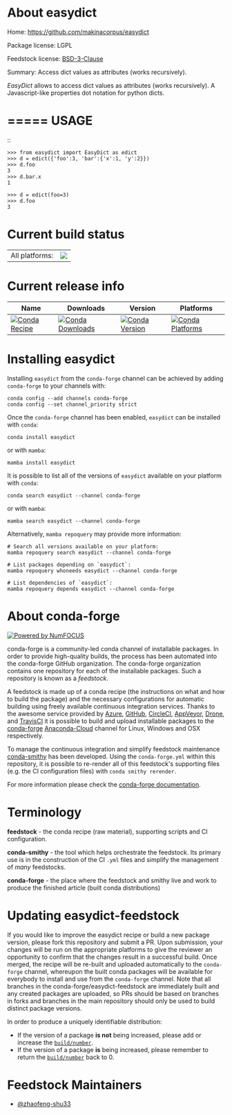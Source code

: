 About easydict
==============

Home: https://github.com/makinacorpus/easydict

Package license: LGPL

Feedstock license: [BSD-3-Clause](https://github.com/conda-forge/easydict-feedstock/blob/main/LICENSE.txt)

Summary: Access dict values as attributes (works recursively).

*EasyDict* allows to access dict values as attributes (works recursively).
A Javascript-like properties dot notation for python dicts.

=====
USAGE
=====

::

    >>> from easydict import EasyDict as edict
    >>> d = edict({'foo':3, 'bar':{'x':1, 'y':2}})
    >>> d.foo
    3
    >>> d.bar.x
    1

    >>> d = edict(foo=3)
    >>> d.foo
    3


Current build status
====================


<table><tr><td>All platforms:</td>
    <td>
      <a href="https://dev.azure.com/conda-forge/feedstock-builds/_build/latest?definitionId=2370&branchName=main">
        <img src="https://dev.azure.com/conda-forge/feedstock-builds/_apis/build/status/easydict-feedstock?branchName=main">
      </a>
    </td>
  </tr>
</table>

Current release info
====================

| Name | Downloads | Version | Platforms |
| --- | --- | --- | --- |
| [![Conda Recipe](https://img.shields.io/badge/recipe-easydict-green.svg)](https://anaconda.org/conda-forge/easydict) | [![Conda Downloads](https://img.shields.io/conda/dn/conda-forge/easydict.svg)](https://anaconda.org/conda-forge/easydict) | [![Conda Version](https://img.shields.io/conda/vn/conda-forge/easydict.svg)](https://anaconda.org/conda-forge/easydict) | [![Conda Platforms](https://img.shields.io/conda/pn/conda-forge/easydict.svg)](https://anaconda.org/conda-forge/easydict) |

Installing easydict
===================

Installing `easydict` from the `conda-forge` channel can be achieved by adding `conda-forge` to your channels with:

```
conda config --add channels conda-forge
conda config --set channel_priority strict
```

Once the `conda-forge` channel has been enabled, `easydict` can be installed with `conda`:

```
conda install easydict
```

or with `mamba`:

```
mamba install easydict
```

It is possible to list all of the versions of `easydict` available on your platform with `conda`:

```
conda search easydict --channel conda-forge
```

or with `mamba`:

```
mamba search easydict --channel conda-forge
```

Alternatively, `mamba repoquery` may provide more information:

```
# Search all versions available on your platform:
mamba repoquery search easydict --channel conda-forge

# List packages depending on `easydict`:
mamba repoquery whoneeds easydict --channel conda-forge

# List dependencies of `easydict`:
mamba repoquery depends easydict --channel conda-forge
```


About conda-forge
=================

[![Powered by
NumFOCUS](https://img.shields.io/badge/powered%20by-NumFOCUS-orange.svg?style=flat&colorA=E1523D&colorB=007D8A)](https://numfocus.org)

conda-forge is a community-led conda channel of installable packages.
In order to provide high-quality builds, the process has been automated into the
conda-forge GitHub organization. The conda-forge organization contains one repository
for each of the installable packages. Such a repository is known as a *feedstock*.

A feedstock is made up of a conda recipe (the instructions on what and how to build
the package) and the necessary configurations for automatic building using freely
available continuous integration services. Thanks to the awesome service provided by
[Azure](https://azure.microsoft.com/en-us/services/devops/), [GitHub](https://github.com/),
[CircleCI](https://circleci.com/), [AppVeyor](https://www.appveyor.com/),
[Drone](https://cloud.drone.io/welcome), and [TravisCI](https://travis-ci.com/)
it is possible to build and upload installable packages to the
[conda-forge](https://anaconda.org/conda-forge) [Anaconda-Cloud](https://anaconda.org/)
channel for Linux, Windows and OSX respectively.

To manage the continuous integration and simplify feedstock maintenance
[conda-smithy](https://github.com/conda-forge/conda-smithy) has been developed.
Using the ``conda-forge.yml`` within this repository, it is possible to re-render all of
this feedstock's supporting files (e.g. the CI configuration files) with ``conda smithy rerender``.

For more information please check the [conda-forge documentation](https://conda-forge.org/docs/).

Terminology
===========

**feedstock** - the conda recipe (raw material), supporting scripts and CI configuration.

**conda-smithy** - the tool which helps orchestrate the feedstock.
                   Its primary use is in the construction of the CI ``.yml`` files
                   and simplify the management of *many* feedstocks.

**conda-forge** - the place where the feedstock and smithy live and work to
                  produce the finished article (built conda distributions)


Updating easydict-feedstock
===========================

If you would like to improve the easydict recipe or build a new
package version, please fork this repository and submit a PR. Upon submission,
your changes will be run on the appropriate platforms to give the reviewer an
opportunity to confirm that the changes result in a successful build. Once
merged, the recipe will be re-built and uploaded automatically to the
`conda-forge` channel, whereupon the built conda packages will be available for
everybody to install and use from the `conda-forge` channel.
Note that all branches in the conda-forge/easydict-feedstock are
immediately built and any created packages are uploaded, so PRs should be based
on branches in forks and branches in the main repository should only be used to
build distinct package versions.

In order to produce a uniquely identifiable distribution:
 * If the version of a package **is not** being increased, please add or increase
   the [``build/number``](https://docs.conda.io/projects/conda-build/en/latest/resources/define-metadata.html#build-number-and-string).
 * If the version of a package **is** being increased, please remember to return
   the [``build/number``](https://docs.conda.io/projects/conda-build/en/latest/resources/define-metadata.html#build-number-and-string)
   back to 0.

Feedstock Maintainers
=====================

* [@zhaofeng-shu33](https://github.com/zhaofeng-shu33/)

